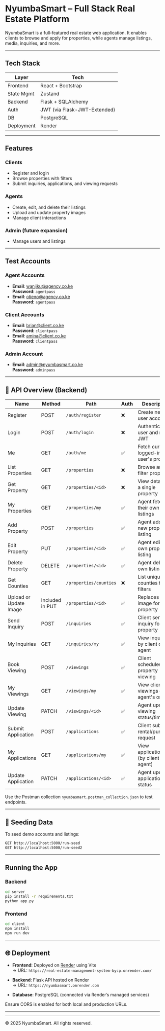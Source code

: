 # NyumbaSmart – Full Stack Real Estate Platform

NyumbaSmart is a full-featured real estate web application. It enables clients to browse and apply for properties, while agents manage listings, media, inquiries, and more.

---

## Tech Stack

| Layer        | Tech                            |
|--------------|----------------------------------|
| Frontend     | React + Bootstrap               |
| State Mgmt   | Zustand                         |
| Backend      | Flask + SQLAlchemy              |
| Auth         | JWT (via Flask-JWT-Extended)    |
| DB           | PostgreSQL                      |
| Deployment   | Render                          |

---

## Features

###  Clients
- Register and login
- Browse properties with filters
- Submit inquiries, applications, and viewing requests

###  Agents
- Create, edit, and delete their listings
- Upload and update property images
- Manage client interactions

###  Admin (future expansion)
- Manage users and listings

---

##  Test Accounts

###  Agent Accounts
- **Email**: wanjiku@agency.co.ke  
  **Password**: `agentpass`
- **Email**: otieno@agency.co.ke  
  **Password**: `agentpass`

###  Client Accounts
- **Email**: brian@client.co.ke  
  **Password**: `clientpass`
- **Email**: amina@client.co.ke  
  **Password**: `clientpass`

###  Admin Account
- **Email**: admin@nyumbasmart.co.ke  
  **Password**: `adminpass`

---

## 📄 API Overview (Backend)
| Name                   | Method                             | Path                   | Auth                            | Description                              |
| ---------------------- | ---------------------------------- | ---------------------- | ------------------------------- | ---------------------------------------- |
| Register               | POST                               | `/auth/register`       | ❌                               | Create new user account                  |
| Login                  | POST                               | `/auth/login`          | ❌                               | Authenticate user and return JWT         |
| Me                     | GET                                | `/auth/me`             | ✅                               | Fetch currently logged-in user's profile |
| List Properties        | GET                                | `/properties`          | ❌                               | Browse and filter properties             |
| Get Property           | GET                                | `/properties/<id>`     | ❌                               | View details of a single property        |
| My Properties          | GET                                | `/properties/my`       | ✅                               | Agent fetches their own listings         |
| Add Property           | POST                               | `/properties`          | ✅                               | Agent adds new property listing          |
| Edit Property          | PUT                                | `/properties/<id>`     | ✅                               | Agent edits own property listing         |
| Delete Property        | DELETE                             | `/properties/<id>`     | ✅                               | Agent deletes own listing                |
| Get Counties           | GET                                | `/properties/counties` | ❌                               | List unique counties for filters         |
| Upload or Update Image | Included in PUT                    |`/properties/<id>`       | ✅                               | Replaces image for the property          |
| Send Inquiry           | POST                               | `/inquiries`           | ✅                               | Client sends inquiry for property        |
| My Inquiries           | GET                                | `/inquiries/my`        | ✅                               | View inquiries by client or to agent     |
| Book Viewing           | POST                               | `/viewings`            | ✅                               | Client schedules property viewing        |
| My Viewings            | GET                                | `/viewings/my`         | ✅                               | View client's viewings or agent's ones   |
| Update Viewing         | PATCH                              | `/viewings/<id>`       | ✅                               | Agent updates viewing status/time        |
| Submit Application     | POST                               | `/applications`        | ✅                               | Client submits rental/purchase request   |
| My Applications        | GET                                | `/applications/my`     | ✅                               | View applications (by client or agent)   |
| Update Application     | PATCH                              | `/applications/<id>`   | ✅                               | Agent updates application status         |


Use the Postman collection `nyumbasmart.postman_collection.json` to test endpoints.

---

## 🧬 Seeding Data

To seed demo accounts and listings:

```bash
GET http://localhost:5000/run-seed
GET http://localhost:5000/run-seed2
```

---

##  Running the App

### Backend

```bash
cd server
pip install -r requirements.txt
python app.py
```

### Frontend

```bash
cd client
npm install
npm run dev
```

---

## 🌐 Deployment

- **Frontend**: Deployed on [Render](https://render.com) using Vite  
  → URL: `https://real-estate-management-system-bycp.onrender.com/`

- **Backend**: Flask API hosted on Render  
  → URL: `https://nyumbasmart.onrender.com`

- **Database**: PostgreSQL (connected via Render’s managed services)



Ensure CORS is enabled for both local and production URLs.

---


---

© 2025 NyumbaSmart. All rights reserved.
